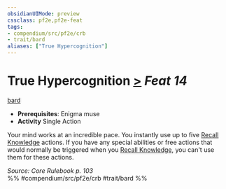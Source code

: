 ```yaml
---
obsidianUIMode: preview
cssclass: pf2e,pf2e-feat
tags:
- compendium/src/pf2e/crb
- trait/bard
aliases: ["True Hypercognition"]
---
```

# True Hypercognition  [>](rules/core-rulebook/chapter-9-playing-the-game.md#Actions "Single Action") *Feat 14*  
[bard](rules/traits/bard.md)  

- **Prerequisites**: Enigma muse
- **Activity** Single Action

Your mind works at an incredible pace. You instantly use up to five [Recall Knowledge](rules/actions/recall-knowledge.md) actions. If you have any special abilities or free actions that would normally be triggered when you [Recall Knowledge](rules/actions/recall-knowledge.md), you can't use them for these actions.

*Source: Core Rulebook p. 103*  
%% #compendium/src/pf2e/crb #trait/bard %%